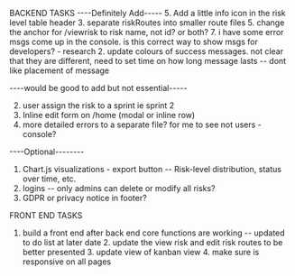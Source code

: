 BACKEND TASKS
----Definitely Add-----
5. Add a little info icon in the risk level table header
3. separate riskRoutes into smaller route files
5. change the anchor for /viewrisk to risk name, not id? or both?
7. i have some error msgs come up in the console. is this correct way to show msgs for developers? - research
2. update colours of success messages. not clear that they are different, need to set time on how long message lasts
   -- dont like placement of message

----would be good to add but not essential-----

2. user assign the risk to a sprint ie sprint 2
5. Inline edit form on /home (modal or inline row)
6. more detailed errors to a separate file? for me to see not users - console?

----Optional--------
1. Chart.js visualizations - export button
   -- Risk-level distribution, status over time, etc.
3. logins
   -- only admins can delete or modify all risks?
4. GDPR or privacy notice in footer?


FRONT END TASKS
1. build a front end after back end core functions are working -- updated to do list at later date
   2. update the view risk and edit risk routes to be better presented
   3. update view of kanban view
   4. make sure is responsive on all pages





